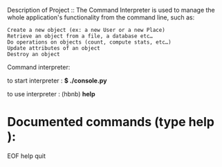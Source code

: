 Description of Project ::
The Command Interpreter is used to manage the whole application's functionality from the command line, such as:

    Create a new object (ex: a new User or a new Place)
    Retrieve an object from a file, a database etc…
    Do operations on objects (count, compute stats, etc…)
    Update attributes of an object
    Destroy an object


Command interpreter:

to start interpreter : **$ ./console.py**

to use interpreter : (hbnb) **help**

Documented commands (type help <topic>):
========================================
EOF  help  quit
